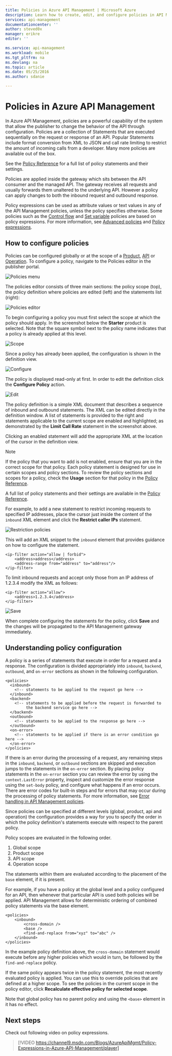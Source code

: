 ```yaml
---
title: Policies in Azure API Management | Microsoft Azure
description: Learn how to create, edit, and configure policies in API Management.
services: api-management
documentationcenter: ''
author: steved0x
manager: erikre
editor: ''

ms.service: api-management
ms.workload: mobile
ms.tgt_pltfrm: na
ms.devlang: na
ms.topic: article
ms.date: 05/25/2016
ms.author: sdanie

---
```

# Policies in Azure API Management
In Azure API Management, policies are a powerful capability of the system that allow the publisher to change the behavior of the API through configuration. Policies are a collection of Statements that are executed sequentially on the request or response of an API. Popular Statements include format conversion from XML to JSON and call rate limiting to restrict the amount of incoming calls from a developer. Many more policies are available out of the box.

See the [Policy Reference](api-management-policy-reference.md) for a full list of policy statements and their settings.

Policies are applied inside the gateway which sits between the API consumer and the managed API. The gateway receives all requests and usually forwards them unaltered to the underlying API. However a policy can apply changes to both the inbound request and outbound response.

Policy expressions can be used as attribute values or text values in any of the API Management policies, unless the policy specifies otherwise. Some policies such as the [Control flow](https://msdn.microsoft.com/library/azure/dn894085.aspx#choose) and [Set variable](https://msdn.microsoft.com/library/azure/dn894085.aspx#set_variable) policies are based on policy expressions. For more information, see [Advanced policies](https://msdn.microsoft.com/library/azure/dn894085.aspx) and [Policy expressions](https://msdn.microsoft.com/library/azure/dn910913.aspx).

## <a name="scopes"> </a>How to configure policies
Policies can be configured globally or at the scope of a [Product](api-management-howto-add-products.md), [API](api-management-howto-add-products.md#add-apis) or [Operation](api-management-howto-add-operations.md). To configure a policy, navigate to the Policies editor in the publisher portal.

![Policies menu](./media/api-management-howto-policies/api-management-policies-menu.png)

The policies editor consists of three main sections: the policy scope (top), the policy definition where policies are edited (left) and the statements list (right):

![Policies editor](./media/api-management-howto-policies/api-management-policies-editor.png)

To begin configuring a policy you must first select the scope at which the policy should apply. In the screenshot below the **Starter** product is selected. Note that the square symbol next to the policy name indicates that a policy is already applied at this level.

![Scope](./media/api-management-howto-policies/api-management-policies-scope.png)

Since a policy has already been applied, the configuration is shown in the definition view.

![Configure](./media/api-management-howto-policies/api-management-policies-configure.png)

The policy is displayed read-only at first. In order to edit the definition click the **Configure Policy** action.

![Edit](./media/api-management-howto-policies/api-management-policies-edit.png)

The policy definition is a simple XML document that describes a sequence of inbound and outbound statements. The XML can be edited directly in the definition window. A list of statements is provided to the right and statements applicable to the current scope are enabled and highlighted; as demonstrated by the **Limit Call Rate** statement in the screenshot above.

Clicking an enabled statement will add the appropriate XML at the location of the cursor in the definition view. 

> [!NOTE]
> If the policy that you want to add is not enabled, ensure that you are in the correct scope for that policy. Each policy statement is designed for use in certain scopes and policy sections. To review the policy sections and scopes for a policy, check the **Usage** section for that policy in the [Policy Reference](api-management-policy-reference.md).
> 
> 

A full list of policy statements and their settings are available in the [Policy Reference](api-management-policy-reference.md).

For example, to add a new statement to restrict incoming requests to specified IP addresses, place the cursor just inside the content of the `inbound` XML element and click the **Restrict caller IPs** statement.

![Restriction policies](./media/api-management-howto-policies/api-management-policies-restrict.png)

This will add an XML snippet to the `inbound` element that provides guidance on how to configure the statement.

    <ip-filter action="allow | forbid">
        <address>address</address>
        <address-range from="address" to="address"/>
    </ip-filter>

To limit inbound requests and accept only those from an IP address of 1.2.3.4 modify the XML as follows:

    <ip-filter action="allow">
        <address>1.2.3.4</address>
    </ip-filter>

![Save](./media/api-management-howto-policies/api-management-policies-save.png)

When complete configuring the statements for the policy, click **Save** and the changes will be propagated to the API Management gateway immediately.

## <a name="sections"> </a>Understanding policy configuration
A policy is a series of statements that execute in order for a request and a response. The configuration is divided appropriately into `inbound`, `backend`, `outbound`, and `on-error` sections as shown in the following configuration.

    <policies>
      <inbound>
        <!-- statements to be applied to the request go here -->
      </inbound>
      <backend>
        <!-- statements to be applied before the request is forwarded to 
             the backend service go here -->
      </backend>
      <outbound>
        <!-- statements to be applied to the response go here -->
      </outbound>
      <on-error>
        <!-- statements to be applied if there is an error condition go here -->
      </on-error>
    </policies> 

If there is an error during the processing of a request, any remaining steps in the `inbound`, `backend`, or `outbound` sections are skipped and execution jumps to the statements in the `on-error` section. By placing policy statements in the `on-error` section you can review the error by using the `context.LastError` property, inspect and customize the error response using the `set-body` policy, and configure what happens if an error occurs. There are error codes for built-in steps and for errors that may occur during the processing of policy statements. For more information, see [Error handling in API Management policies](https://msdn.microsoft.com/library/azure/mt629506.aspx).

Since policies can be specified at different levels (global, product, api and operation) the configuration provides a way for you to specify the order in which the policy definition's statements execute with respect to the parent policy. 

Policy scopes are evaluated in the following order.

1. Global scope
2. Product scope
3. API scope
4. Operation scope

The statements within them are evaluated according to the placement of the `base` element, if it is present.

For example, if you have a policy at the global level and a policy configured for an API, then whenever that particular API is used both policies will be applied. API Management allows for deterministic ordering of combined policy statements via the base element. 

    <policies>
        <inbound>
            <cross-domain />
            <base />
            <find-and-replace from="xyz" to="abc" />
        </inbound>
    </policies>

In the example policy definition above, the `cross-domain` statement would execute before any higher policies which would in turn, be followed by the `find-and-replace` policy.

If the same policy appears twice in the policy statement, the most recently evaluated policy is applied. You can use this to override policies that are defined at a higher scope. To see the policies in the current scope in the policy editor, click **Recalculate effective policy for selected scope**.

Note that global policy has no parent policy and using the `<base>` element in it has no effect. 

## Next steps
Check out following video on policy expressions.

> [!VIDEO https://channel9.msdn.com/Blogs/AzureApiMgmt/Policy-Expressions-in-Azure-API-Management/player]
> 
> 
> 

[Policy Reference]: api-management-policy-reference.md
[Product]: api-management-howto-add-products.md
[API]: api-management-howto-add-products.md#add-apis 
[Operation]: api-management-howto-add-operations.md

[Advanced policies]: https://msdn.microsoft.com/library/azure/dn894085.aspx
[Control flow]: https://msdn.microsoft.com/library/azure/dn894085.aspx#choose
[Set variable]: https://msdn.microsoft.com/library/azure/dn894085.aspx#set_variable
[Policy expressions]: https://msdn.microsoft.com/library/azure/dn910913.aspx

[policies-menu]: ./media/api-management-howto-policies/api-management-policies-menu.png
[policies-editor]: ./media/api-management-howto-policies/api-management-policies-editor.png
[policies-scope]: ./media/api-management-howto-policies/api-management-policies-scope.png
[policies-configure]: ./media/api-management-howto-policies/api-management-policies-configure.png
[policies-edit]: ./media/api-management-howto-policies/api-management-policies-edit.png
[policies-restrict]: ./media/api-management-howto-policies/api-management-policies-restrict.png
[policies-save]: ./media/api-management-howto-policies/api-management-policies-save.png
